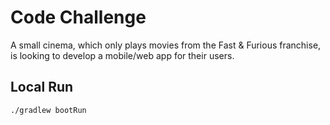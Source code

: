 # Code Challenge
A small cinema, which only plays movies from the Fast & Furious franchise, is looking to develop a mobile/web app for their users.

## Local Run

    ./gradlew bootRun
